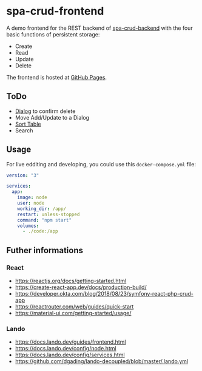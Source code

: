 # spa-crud-frontend

A demo frontend for the REST backend of [spa-crud-backend](https://github.com/foorschtbar/spa-crud-backend) with the four basic functions of persistent storage:

* Create
* Read
* Update
* Delete

The frontend is hosted at [GitHub Pages](https://foorschtbar.github.io/spa-crud-frontend/).

## ToDo

- [Dialog](https://material-ui.com/components/dialogs/) to confirm delete
- Move Add/Update to a Dialog
- [Sort Table](https://material-ui.com/components/tables/#sorting-amp-selecting)
- Search

## Usage

For live edditing and developing, you could use this `docker-compose.yml` file:

```yml
version: "3"

services:
  app:
    image: node
    user: node
    working_dir: /app/
    restart: unless-stopped
    command: "npm start"
    volumes:
      - ./code:/app
```

## Futher informations

### React
* https://reactjs.org/docs/getting-started.html
* https://create-react-app.dev/docs/production-build/
* https://developer.okta.com/blog/2018/08/23/symfony-react-php-crud-app
* https://reactrouter.com/web/guides/quick-start
* https://material-ui.com/getting-started/usage/

### Lando
* https://docs.lando.dev/guides/frontend.html
* https://docs.lando.dev/config/node.html
* https://docs.lando.dev/config/services.html
* https://github.com/dgading/lando-decoupled/blob/master/.lando.yml
